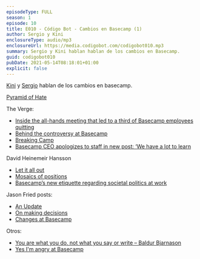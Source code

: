 ```yaml
---
episodeType: FULL
season: 1
episode: 10
title: E010 - Código Bot - Cambios en Basecamp (1)
author: Sergio y Kini
enclosureType: audio/mp3
enclosureUrl: https://media.codigobot.com/codigobot010.mp3
summary: Sergio y Kini hablan hablan de los cambios en Basecamp. 
guid: codigobot010
pubDate: 2021-05-14T08:18:01+01:00
explicit: false
---
```

[Kini](https://kinisoftware.com) y  [Sergio](https://sergiodelamo.com) hablan de los cambios en basecamp. 


[Pyramid of Hate](https://www.adl.org/sites/default/files/documents/pyramid-of-hate.pdf)

The Verge:

- [Inside the all-hands meeting that led to a third of Basecamp employees quitting](https://www.theverge.com/2021/5/3/22418208/basecamp-all-hands-meeting-employee-resignations-buyouts-implosion)
- [Behind the controversy at Basecamp](https://www.theverge.com/2021/4/27/22406673/basecamp-political-speech-policy-controversy)
- [Breaking Camp](https://www.theverge.com/2021/4/27/22406673/basecamp-political-speech-policy-controversy)
- [Basecamp CEO apologizes to staff in new post: ‘We have a lot to learn](https://www.theverge.com/2021/5/4/22419799/basecamp-ceo-apologizes-staff-new-post)

David Heinemeir Hansson

- [Let it all out](https://world.hey.com/dhh/let-it-all-out-78485e8e)
- [Mosaics of positions](https://world.hey.com/dhh/mosaics-of-positions-ae6d4d9e)
- [Basecamp’s new etiquette regarding societal politics at work](https://world.hey.com/dhh/basecamp-s-new-etiquette-regarding-societal-politics-at-work-b44bef69)

Jason Fried posts:
- [An Update](https://world.hey.com/jason/an-update-303f2f99)
- [On making decisions](https://world.hey.com/jason/on-making-decisions-fb7adfbf)
- [Changes at Basecamp](https://world.hey.com/jason/changes-at-basecamp-7f32afc5)

Otros:

- [You are what you do, not what you say or write – Baldur Bjarnason](https://www.baldurbjarnason.com/2021/you-are-what-you-do/)
- [Yes I'm angry at Basecamp](https://hannahgay.com/writing/40)
